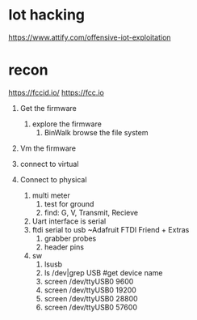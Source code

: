 # Iot hacking

https://www.attify.com/offensive-iot-exploitation

# recon
https://fccid.io/
https://fcc.io

1. Get the firmware 
   1. explore the firmware
      1. BinWalk browse the file system
2. Vm the firmware
3. connect to virtual

4. Connect to physical
   1.  multi meter
       1.  test for ground
       2.  find: G, V, Transmit, Recieve
   2.  Uart interface is serial
   3.  ftdi serial to usb ~Adafruit FTDI Friend + Extras
       1.  grabber probes
       2.  header pins
   4.  sw
       1.  lsusb
       2.  ls /dev|grep USB #get device name
       3.  screen /dev/ttyUSB0  9600
       4.  screen /dev/ttyUSB0  19200
       5.  screen /dev/ttyUSB0  28800
       6.  screen /dev/ttyUSB0  57600
